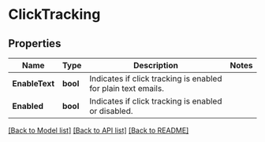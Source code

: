 # ClickTracking

## Properties

Name | Type | Description | Notes
------------ | ------------- | ------------- | -------------
**EnableText** | **bool** | Indicates if click tracking is enabled for plain text emails. |
**Enabled** | **bool** | Indicates if click tracking is enabled or disabled. |

[[Back to Model list]](../README.md#documentation-for-models) [[Back to API list]](../README.md#documentation-for-api-endpoints) [[Back to README]](../README.md)


